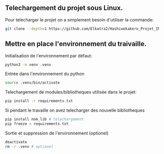 ## Telechargement du projet sous Linux.

Pour telecharger le projet on a simplement besoin d'utiliser la commande:
```bash
git clone --depth=1 https://github.com/Elkatra2/Hashiwokakero_Projet_INF402
```

## Mettre en place l'environnement du traivaille.

Initialisation de l'environnement par défaut:
```bash
python3 -m venv .venv
```

Entrée dans l'environnement du python
```bash
source .venv/bin/activate
```

Telechargement de modules/bibliotheques utilisée dans le projet:
```bash
pip install -r requirements.txt
```

Si pendant le travaille on avez telecharger des nouvelle bibliotheques
```bash
pip install nom_lib # telechargement
pip freeze > requirements.txt
```

Sortie et suppression de l'environnement (optionel)
```bash
deactivate
rm -r .venv # optionel
```